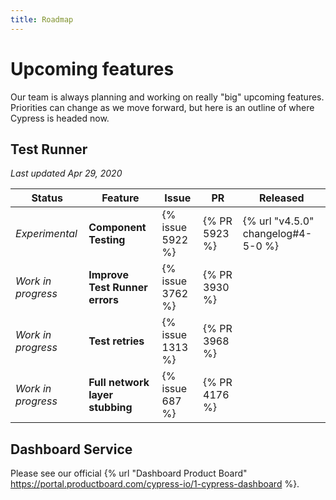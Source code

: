 ```yaml
---
title: Roadmap
---
```


# Upcoming features

Our team is always planning and working on really "big" upcoming features. Priorities can change as we move forward, but here is an outline of where Cypress is headed now.

## Test Runner

*Last updated Apr 29, 2020*

Status               | Feature                            |  Issue            | PR           | Released
---------------------| -----------------------------------|-------------------|--------------|------------
*Experimental*       | **Component Testing**              |  {% issue 5922 %} | {% PR 5923 %}| {% url "v4.5.0" changelog#4-5-0 %}
*Work in progress*   | **Improve Test Runner errors**     |  {% issue 3762 %} | {% PR 3930 %}|
*Work in progress*   | **Test retries**                   |  {% issue 1313 %} | {% PR 3968 %}|
*Work in progress*   | **Full network layer stubbing**    |  {% issue 687 %}  | {% PR 4176 %}|

## Dashboard Service

Please see our official {% url "Dashboard Product Board" https://portal.productboard.com/cypress-io/1-cypress-dashboard %}.
